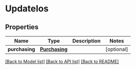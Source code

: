 # UpdateIos

## Properties
Name | Type | Description | Notes
------------ | ------------- | ------------- | -------------
**purchasing** | [**Purchasing**](Purchasing.md) |  | [optional] 

[[Back to Model list]](../README.md#documentation-for-models) [[Back to API list]](../README.md#documentation-for-api-endpoints) [[Back to README]](../README.md)


